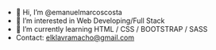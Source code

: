 - 👋 Hi, I’m @emanuelmarcoscosta
- 👀 I’m interested in Web Developing/Full Stack
- 🌱 I’m currently learning HTML / CSS / BOOTSTRAP / SASS
- Contact: elklavramacho@gmail.com

<!---
emanuelmarcoscosta/emanuelmarcoscosta is a ✨ special ✨ repository because its `README.md` (this file) appears on your GitHub profile.
You can click the Preview link to take a look at your changes.
--->
